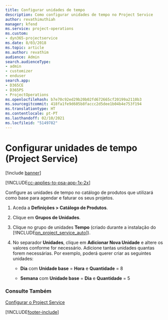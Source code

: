 ```yaml
---
title: Configurar unidades de tempo
description: Como configurar unidades de tempo no Project Service
author: revathimuthiah
manager: kfend
ms.service: project-operations
ms.custom:
- dyn365-projectservice
ms.date: 8/03/2018
ms.topic: article
ms.author: revathim
audience: Admin
search.audienceType:
- admin
- customizer
- enduser
search.app:
- D365CE
- D365PS
- ProjectOperations
ms.openlocfilehash: b7e70c92ed29b20b02fd672665cf20199a2110b3
ms.sourcegitcommit: 418fa1fe9d605b8faccc2d5dee1b04b4e753f194
ms.translationtype: HT
ms.contentlocale: pt-PT
ms.lasthandoff: 02/10/2021
ms.locfileid: "5149782"
---
```

# <a name="set-up-time-units-project-service"></a>Configurar unidades de tempo (Project Service)

[!include [banner](../includes/psa-now-project-operations.md)]

[!INCLUDE[cc-applies-to-psa-app-1x-2x](../includes/cc-applies-to-psa-app-1x-2x.md)]

Configure as unidades de tempo no catálogo de produtos que utilizará como base para agendar e faturar os seus projetos.  
  
1. Aceda a **Definições > Catálogo de Produtos**.  
  
2. Clique em **Grupos de Unidades**.  
  
3. Clique no grupo de unidades **Tempo** (criado durante a instalação do [!INCLUDE[pn_project_service_auto](../includes/pn-project-service-auto.md)]).  
  
4. No separador **Unidades**, clique em **Adicionar Nova Unidade** e altere os valores conforme for necessário. Adicione tantas unidades quantas forem necessárias. Por exemplo, poderá querer criar as seguintes unidades:  
  
   - **Dia** com **Unidade base** = **Hora** e **Quantidade** = 8  
  
   - **Semana** com **Unidade base** = **Dia** e **Quantidade** = 5  
  
### <a name="see-also"></a>Consulte Também  
 [Configurar o Project Service](../psa/configure.md)


[!INCLUDE[footer-include](../includes/footer-banner.md)]